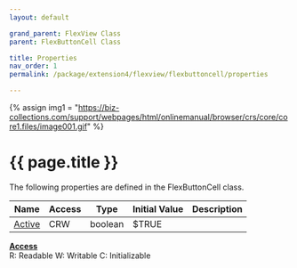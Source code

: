 ```yaml
---
layout: default

grand_parent: FlexView Class
parent: FlexButtonCell Class

title: Properties
nav_order: 1
permalink: /package/extension4/flexview/flexbuttoncell/properties

---
```

{% assign img1 = "https://biz-collections.com/support/webpages/html/onlinemanual/browser/crs/core/core1.files/image001.gif" %}


# {{ page.title }}

The following properties are defined in the FlexButtonCell class.

|Name       | Access | Type   | Initial Value | Description |
|----------	|--------|--------|---------------|-------------|
|[Active](/package/extension4/flexview/flexbuttoncell/properties/active) | CRW | boolean | $TRUE | |

<u><b>Access</b></u><br>
R: Readable
W: Writable
C: Initializable